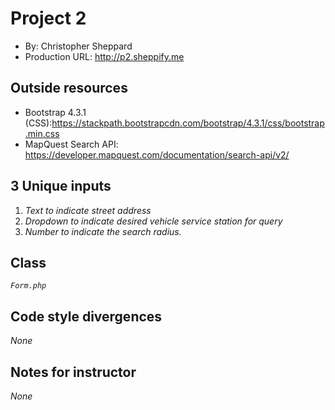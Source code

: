 # Project 2
+ By: Christopher Sheppard
+ Production URL: <http://p2.sheppify.me>

## Outside resources
+ Bootstrap 4.3.1 (CSS):<https://stackpath.bootstrapcdn.com/bootstrap/4.3.1/css/bootstrap.min.css>
+ MapQuest Search API: <https://developer.mapquest.com/documentation/search-api/v2/>

## 3 Unique inputs
1. *Text to indicate street address*
2. *Dropdown to indicate desired vehicle service station for query*
3. *Number to indicate the search radius.*

## Class
*`Form.php`*

## Code style divergences
*None*

## Notes for instructor
*None*
